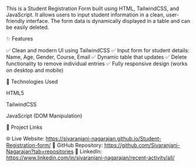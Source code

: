 This is a Student Registration Form built using HTML, TailwindCSS, and JavaScript. It allows users to input student information in a clean, user-friendly interface. The form data is dynamically displayed in a table and can be easily deleted.

✨ Features

✅ Clean and modern UI using TailwindCSS
✅ Input form for student details: Name, Age, Gender, Course, Email
✅ Dynamic table that updates
✅ Delete functionality to remove individual entries
✅ Fully responsive design (works on desktop and mobile)

🚀 Technologies Used

HTML5

TailwindCSS

JavaScript (DOM Manipulation)

🔗 Project Links

🌐 Live Website: https://sivaranjani-nagarajan.github.io/Student-Registration-form/
📁 GitHub Repository: https://github.com/Sivaranjani-Nagarajan?tab=repositories
🔗 LinkedIn: https://www.linkedin.com/in/sivaranjani-nagarajan/recent-activity/all/
